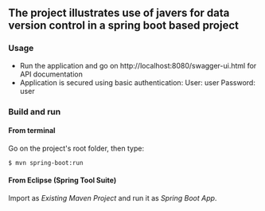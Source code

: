 ## The project illustrates use of javers for data version control in a spring boot based project



### Usage

- Run the application and go on http://localhost:8080/swagger-ui.html for API documentation
- Application is secured using basic authentication:
  User: user
  Password: user

### Build and run


#### From terminal

Go on the project's root folder, then type:

    $ mvn spring-boot:run

#### From Eclipse (Spring Tool Suite)

Import as *Existing Maven Project* and run it as *Spring Boot App*.
